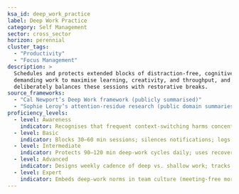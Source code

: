 ```yaml
---
ksa_id: deep_work_practice
label: Deep Work Practice
category: Self Management
sector: cross_sector
horizon: perennial
cluster_tags:
  - "Productivity"
  - "Focus Management"
description: >
  Schedules and protects extended blocks of distraction-free, cognitively
  demanding work to maximise learning, creativity, and throughput, and
  deliberately balances these sessions with restorative breaks.
source_frameworks:
  - "Cal Newport’s Deep Work framework (publicly summarised)"
  - "Sophie Leroy’s attention-residue research (public domain summaries)"
proficiency_levels:
  - level: Awareness
    indicator: Recognises that frequent context-switching harms concentration.
  - level: Basic
    indicator: Blocks 30–60 min sessions; silences notifications; logs interruptions.
  - level: Intermediate
    indicator: Protects 90–120 min deep-work cycles daily; uses recovery breaks that avoid attention residue.
  - level: Advanced
    indicator: Designs weekly cadence of deep vs. shallow work; tracks output metrics (e.g., words written, features shipped); mentors peers on setup and rituals.
  - level: Expert
    indicator: Embeds deep-work norms in team culture (meeting-free mornings, focus hours); measures impact on innovation and delivery KPIs; evangelises organisation-wide practices.
---
```

